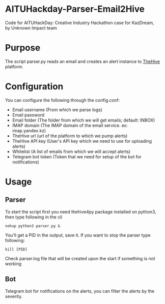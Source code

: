 # AITUHackday-Parser-Email2Hive
Code for AITUHackDay: Creative Industry Hackathon case for KazDream, by Unknown Impact team

# Purpose
The script parser.py reads an email and creates an alert instance to [TheHive](https://thehive-project.org/) platform.

# Configuration
You can configure the following through the config.conf:
- Email username (From which we parse logs)
- Email password 
- Email folder (The folder from which we will get emails; default: INBOX)
- IMAP domain (The IMAP domain of the email service. ex: imap.yandex.kz)
- TheHive url (url of the platform to which we pump alerts)
- TheHive API key (User's API key which we need to use for uploading alerts)
- Whitelist (A list of emails from which we will accept alerts)
- Telegram bot token (Token that we need for setup of the bot for notifications)

# Usage
## Parser
To start the script first you need thehive4py package installed on python3, then type following in the cli

```
nohup python3 parser.py &
```
You'll get a PID in the output, save it. If you want to stop the parser type following:

```
kill [PID]
```
Check parser.log file that will be created upon the start if something is not working

## Bot
Telegram bot for notifications on the alerts, you can filter the alerts by the severity.

